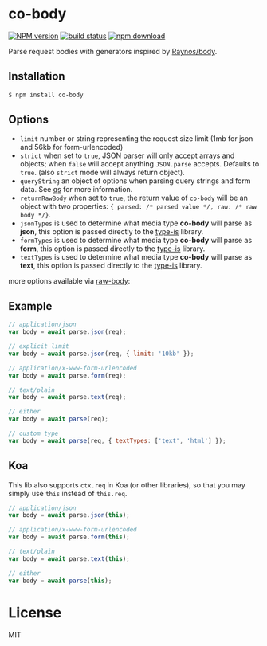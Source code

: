 # co-body

[![NPM version][npm-image]][npm-url]
[![build status][gh-workflow-image]][gh-workflow-url]
[![npm download][download-image]][download-url]

[npm-image]: https://img.shields.io/npm/v/co-body.svg?style=for-the-badge
[npm-url]: https://npmjs.org/package/co-body

[gh-workflow-image]: https://img.shields.io/github/workflow/status/thetutlage/co-body/test?style=for-the-badge
[gh-workflow-url]: https://github.com/thetutlage/co-body/actions/workflows/test.yml "Github action"

[download-image]: https://img.shields.io/npm/dm/@poppinss/co-body.svg?style=for-the-badge
[download-url]: https://npmjs.org/package/@poppinss/co-body

  Parse request bodies with generators inspired by [Raynos/body](https://github.com/Raynos/body).

## Installation

```bash
$ npm install co-body
```

## Options

  - `limit` number or string representing the request size limit (1mb for json and 56kb for form-urlencoded)
  - `strict` when set to `true`, JSON parser will only accept arrays and objects; when `false` will accept anything `JSON.parse` accepts. Defaults to `true`. (also `strict` mode will always return object).
  - `queryString` an object of options when parsing query strings and form data. See [qs](https://github.com/hapijs/qs) for more information.
  - `returnRawBody` when set to `true`, the return value of `co-body` will be an object with two properties: `{ parsed: /* parsed value */, raw: /* raw body */}`.
  - `jsonTypes` is used to determine what media type **co-body** will parse as **json**, this option is passed directly to the [type-is](https://github.com/jshttp/type-is) library.
  - `formTypes` is used to determine what media type **co-body** will parse as **form**, this option is passed directly to the [type-is](https://github.com/jshttp/type-is) library.
  - `textTypes` is used to determine what media type **co-body** will parse as **text**, this option is passed directly to the [type-is](https://github.com/jshttp/type-is) library.

more options available via [raw-body](https://github.com/stream-utils/raw-body#getrawbodystream-options-callback):

## Example

```js
// application/json
var body = await parse.json(req);

// explicit limit
var body = await parse.json(req, { limit: '10kb' });

// application/x-www-form-urlencoded
var body = await parse.form(req);

// text/plain
var body = await parse.text(req);

// either
var body = await parse(req);

// custom type
var body = await parse(req, { textTypes: ['text', 'html'] });
```

## Koa

  This lib also supports `ctx.req` in Koa (or other libraries),
  so that you may simply use `this` instead of `this.req`.

```js
// application/json
var body = await parse.json(this);

// application/x-www-form-urlencoded
var body = await parse.form(this);

// text/plain
var body = await parse.text(this);

// either
var body = await parse(this);
```

# License

  MIT

